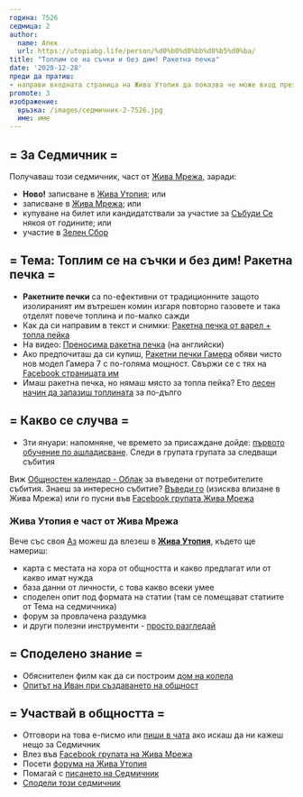 ```yaml
---
година: 7526
седмица: 2
author: 
  name: Алек
  url: https://utopiabg.life/person/%d0%b0%d0%bb%d0%b5%d0%ba/
title: "Топлим се на съчки и без дим! Ракетна печка"
date: '2020-12-28'
преди да пратиш:
- направи входната страница на Жива Утопия да показва че може вход през Жива Мрежа
promote: 3
изображение:
  връзка: /images/седмичник-2-7526.jpg
  име: име
---
```


## = За Седмичник =

Получаваш този седмичник, част от [Жива Мрежа](https://zhiva.be), заради:
- **Ново!** записване в [Жива Утопия](https://utopiabg.life/); или
- записване в [Жива Мрежа](https://zhiva.be); или
- купуване на билет или кандидатствали за участие за [Събуди Се](https://wakeup-bg.com) някоя от годините; или
- участие в [Зелен Сбор](http://greenassn.com/)

## = Тема: Топлим се на съчки и без дим! Ракетна печка =
- **Ракетните печки** са по-ефективни от традиционните защото изолираният им вътрешен комин изгаря повторно газовете и така отделят повече топлина и по-малко сажди
- Как да си направим в текст и снимки: [Ракетна печка от варел + топла пейка](https://utopiabg.life/diy/%d1%82%d0%be%d0%bf%d0%bb%d0%b8%d0%bc-%d1%81%d0%b5-%d0%bd%d0%b0-%d1%81%d1%8a%d1%87%d0%ba%d0%b8-%d0%b8-%d0%b1%d0%b5%d0%b7-%d0%b4%d0%b8%d0%bc-%d1%81-%d1%80%d0%b0%d0%ba%d0%b5%d1%82%d0%bd%d0%b0-%d0%bf/)
- На видео: [Преносима ракетна печка](https://youtu.be/GkHOwmKyL7A) (на английски)
- Ако предпочиташ да си купиш, [Ракетни печки Гамера](http://gamera.eu/) обяви чисто нов модел Гамера 7 с по-голяма мощност. Свържи се с тях на [Facebook страницата им](https://www.facebook.com/RocketHeaterGamera)
- Имаш ракетна печка, но нямаш място за топла пейка? Ето [лесен начин да запазиш топлината](https://www.facebook.com/photo?fbid=10158010405819585&set=a.10153704718934585) за по-дълго

## = Какво се случва =
- 3ти януари: напомняне, че времето за присаждане дойде: [първото обучение по ашладисване](https://www.facebook.com/groups/1571876816229809/permalink/3666014306816039/). Следи в групата групата за следващи събития

Виж [Общностен календар - Облак](https://oblak.otselo.eu/apps/calendar/p/6Fmi34fsk8did8Yb) за въведени от потребителите събития.
Знаеш за интересно събитие? [Въведи го](https://oblak.otselo.eu/apps/calendar/dayGridMonth/now#) (изисква влизане в Жива Мрежа) или го пусни във [Facebook групата Жива Мрежа](https://www.facebook.com/groups/718510265727972)


### Жива Утопия е част от Жива Мрежа

Вече със своя [Аз](https://az.zhiva.be/auth/realms/zhiva-mrezha/account) можеш да влезеш в **[Жива Утопия](https://utopiabg.life/)**, където ще намериш:
 - карта с местата на хора от общността и какво предлагат или от какво имат нужда
 - база данни от личности, с това какво всеки умее
 - споделен опит под формата на статии (там се помещават статиите от Тема на седмичника)
 - форум за провлачена раздумка
 - и други полезни инструменти - [просто разгледай](https://utopiabg.life)

## = Споделено знание =
* Обяснителен филм как да си построим [дом на колела](https://utopiabg.life/diy/%d0%b4%d0%be%d0%bc-%d0%bd%d0%b0-%d0%ba%d0%be%d0%bb%d0%b5%d0%bb%d0%b0/)
* [Опитът на Иван при създаването на общност](https://utopiabg.life/diy/%d0%be%d0%bf%d0%b8%d1%82%d1%8a%d1%82-%d0%bd%d0%b0-%d0%b8%d0%b2%d0%b0%d0%bd-%d0%bf%d1%80%d0%b8-%d1%81%d1%8a%d0%b7%d0%b4%d0%b0%d0%b2%d0%b0%d0%bd%d0%b5%d1%82%d0%be-%d0%bd%d0%b0-%d0%be%d0%b1%d1%89%d0%bd/)

## = Участвай в общността =
* Отговори на това е-писмо или [пиши в чата](https://oblak.otselo.eu/call/7iuqaeci) ако искаш да ни кажеш нещо за Седмичник
* Влез във [Facebook групата на Жива Мрежа](https://www.facebook.com/groups/718510265727972)
* Посети [форума на Жива Утопия](https://utopiabg.life/forums/)
* Помагай с [писането на Седмичник](https://oblak.otselo.eu/apps/deck/#/board/5/details)
* [Сподели този седмичник](https://zhiva.be/%D1%81%D0%B5%D0%B4%D0%BC%D0%B8%D1%87%D0%BD%D0%B8%D0%BA/7526-2/)
